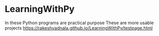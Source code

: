 # LearningWithPy
In these Python programs are practical purpose
These are more usable projects
https://rakeshvadnala.github.io/LearningWithPy/testpage.html
